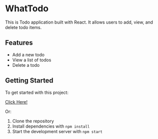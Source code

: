 # WhatTodo

This is Todo application built with React. It allows users to add, view, and delete todo items.

## Features

- Add a new todo
- View a list of todos
- Delete a todo

## Getting Started

To get started with this project:

[Click Here!](https://dg-what-todo.netlify.app/)

Or:

1. Clone the repository
2. Install dependencies with `npm install`
3. Start the development server with `npm start`
